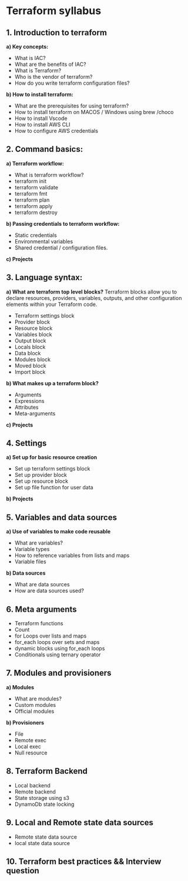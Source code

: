 # **Terraform syllabus**

## 1. Introduction to terraform
**a) Key concepts:**
- What is IAC?
- What are the benefits of IAC?
- What is Terraform?
- Who is the vendor of terraform?
- How do you write terraform configuration files?

**b) How to install terraform:**
- What are the prerequisites for using terraform?
- How to install terraform on MACOS / Windows using brew /choco
- How to install Vscode
- How to install AWS CLI
- How to configure AWS credentials

## 2. Command basics:
 **a) Terraform workflow:**
- What is terraform workflow?
- terraform init
- terraform validate
- terraform fmt
- terraform plan
- terraform apply
- terraform destroy

**b) Passing credentials to terraform workflow:**
- Static credentials
- Environmental variables
- Shared credential / configuration files.

**c) Projects** 

## 3. Language syntax:
**a) What are terraform top level blocks?**
Terraform blocks  allow you to declare resources, providers, variables, outputs,
and other configuration elements within your Terraform code.

- Terraform settings block
- Provider block
- Resource block
- Variables block
- Output block
- Locals block
- Data block
- Modules block
- Moved block
- Import block

**b) What makes up a terraform block?**
- Arguments
- Expressions
- Attributes
- Meta-arguments

**c) Projects**

## 4. Settings
**a) Set up for basic resource creation**
- Set up terraform settings block
- Set up provider block
- Set up resource block
- Set up file function for user data

**b) Projects**

## 5. Variables and data sources
**a) Use of variables to make code reusable**
- What are variables?
- Variable types
- How to reference variables from lists and maps
- Variable files

**b) Data sources**
- What are data sources
- How are data sources used?

## 6. Meta arguments
- Terraform functions
- Count
- for Loops over lists and maps
- for_each loops over sets and maps
- dynamic blocks using for_each loops
- Conditionals using ternary operator

## 7. Modules and provisioners
**a) Modules**
- What are modules?
- Custom modules
- Official modules

**b) Provisioners**
- File
- Remote exec
- Local exec
- Null resource

## 8. Terraform Backend
- Local backend
- Remote backend
- State storage using s3
- DynamoDb state locking

## 9. Local and Remote state data sources
- Remote state data source
- local state data source

## 10. Terraform best practices && Interview question
